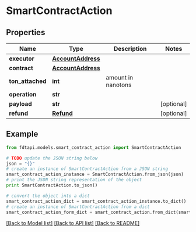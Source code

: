 # SmartContractAction


## Properties
Name | Type | Description | Notes
------------ | ------------- | ------------- | -------------
**executor** | [**AccountAddress**](AccountAddress.md) |  | 
**contract** | [**AccountAddress**](AccountAddress.md) |  | 
**ton_attached** | **int** | amount in nanotons | 
**operation** | **str** |  | 
**payload** | **str** |  | [optional] 
**refund** | [**Refund**](Refund.md) |  | [optional] 

## Example

```python
from fdtapi.models.smart_contract_action import SmartContractAction

# TODO update the JSON string below
json = "{}"
# create an instance of SmartContractAction from a JSON string
smart_contract_action_instance = SmartContractAction.from_json(json)
# print the JSON string representation of the object
print SmartContractAction.to_json()

# convert the object into a dict
smart_contract_action_dict = smart_contract_action_instance.to_dict()
# create an instance of SmartContractAction from a dict
smart_contract_action_form_dict = smart_contract_action.from_dict(smart_contract_action_dict)
```
[[Back to Model list]](../README.md#documentation-for-models) [[Back to API list]](../README.md#documentation-for-api-endpoints) [[Back to README]](../README.md)


